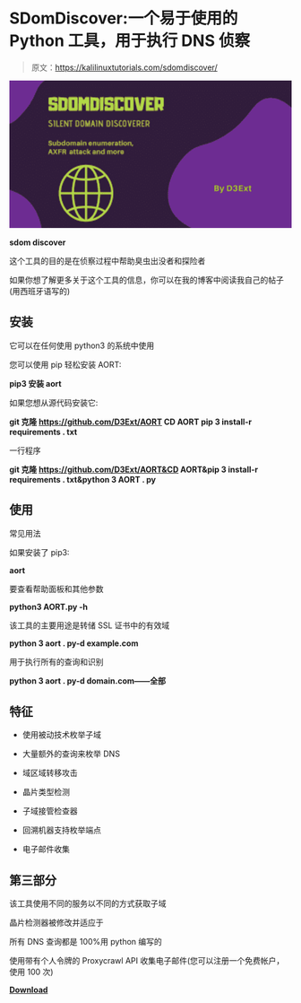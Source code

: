 # SDomDiscover:一个易于使用的 Python 工具，用于执行 DNS 侦察

> 原文：<https://kalilinuxtutorials.com/sdomdiscover/>

[![](img/c33564afd722225645cbbe6caf1b1cbb.png)](https://blogger.googleusercontent.com/img/b/R29vZ2xl/AVvXsEjNHXBkj9bh0xXND-6FOXUkfZmmgHMYxdPh3tHW3yy1CCsgxIHtjbCsrwF-jLdh5AGH0YXH5r3gwyW_5JIjwfYl1Au-vnXnX4qScM5sSp09SndRewfVzWNDAQG6Z8en0airOZHfH9FdrZmOZIegjedAyVfcybRdjXd7bz464UaAWhb9_5fwBIgoTVwP/s728/download%20(1).png)

**sdom discover**

这个工具的目的是在侦察过程中帮助臭虫出没者和探险者

如果你想了解更多关于这个工具的信息，你可以在我的博客中阅读我自己的帖子(用西班牙语写的)

## 安装

它可以在任何使用 python3 的系统中使用

您可以使用 pip 轻松安装 AORT:

**pip3 安装 aort**

如果您想从源代码安装它:

**git 克隆 https://github.com/D3Ext/AORT
CD AORT
pip 3 install-r requirements . txt**

一行程序

**git 克隆 https://github.com/D3Ext/AORT&CD AORT&pip 3 install-r requirements . txt&python 3 AORT . py**

## 使用

常见用法

如果安装了 pip3:

**aort**

要查看帮助面板和其他参数

**python3 AORT.py -h**

该工具的主要用途是转储 SSL 证书中的有效域

**python 3 aort . py-d example.com**

用于执行所有的查询和识别

**python 3 aort . py-d domain.com——全部**

## 特征

*   使用被动技术枚举子域

*   大量额外的查询来枚举 DNS

*   域区域转移攻击

*   晶片类型检测

*   子域接管检查器

*   回溯机器支持枚举端点

*   电子邮件收集

## 第三部分

该工具使用不同的服务以不同的方式获取子域

晶片检测器被修改并适应于

所有 DNS 查询都是 100%用 python 编写的

使用带有个人令牌的 Proxycrawl API 收集电子邮件(您可以注册一个免费帐户，使用 100 次)

[**Download**](https://github.com/D3Ext/AORT)